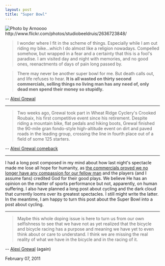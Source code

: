 ```yaml
---
layout: post
title: "Super Bowl"
---
```


<img src="http://farm4.static.flickr.com/3258/2636723848_4b3c9474e0.jpg" title="Photo by Arnoooo http://www.flickr.com/photos/studiobeeldruis/2636723848/">

> I wonder where I fit in the scheme of things.  Especially while I am out riding my bike...which I do almost like a religion nowadays.  Compelled somehow, but wrapped in a fear and a certainty that this is a fool's paradise.   I am visited day and night with memories, and no good ones, reenactments of days of pain long passed by.

> There may never be another super bowl for me.  But death calls out, and life refuses to hear.  **It is all wasted on thirty second commercials, selling things no living man has any need of, only dead men spend their money so stupidly.** 

-- [Alexi Grewal](http://www.alexigrewal.com/index.php/blog/122-super-bowl)

<hr>

> Two weeks ago, Grewal took part in Wheat Ridge Cyclery's Crooked Roubaix, his first competitive event since his retirement. Despite riding a mountain bike, flat pedals and hiking boots, Grewal finished the 90-mile gran fondo-style high-altitude event on dirt and paved roads in the leading group, crossing the line in fourth place out of a field of some 125 starters. 

-- [Alexi Grewal comeback](http://velonews.competitor.com/2010/09/news/inside-cycling-with-john-wilcockson-alexi-grewal-is-deadly-serious-about-comeback_142905)

<hr>

I had a long post composed in my mind about how last night's spectacle made me lose all hope for humanity, as <a href="http://www.google.com/search?q=groupon+super+bowl+commercial" title="and that was only one example of many">the commercials proved we  no longer have any compassion for our fellow man</a> and the players (and I assume fans) credited God for their good plays. We believe He has an opinion on the matter of sports performance but not, apparently, on human suffering. I also have planned a long post about cycling and the dark cloud that currently looms over its greatest spectacles. I still might write the latter. In the meantime, I am happy to turn this post about the Super Bowl into a post about cycling.

<hr>

> Maybe this whole doping issue is here to turn us from our own selfishness to see that we have not as yet realized that the bicycle and bicycle racing has a purpose and meaning we have yet to even think about or care to understand. I think we are missing the real reality of what we have in the bicycle and in the racing of it. 

-- [Alexi Grewal](http://velonews.competitor.com/2008/04/news/an-essay-by-1984-olympic-gold-medalist-alexi-grewal_74053) (again)

<p class="date">February 07, 2011</p>